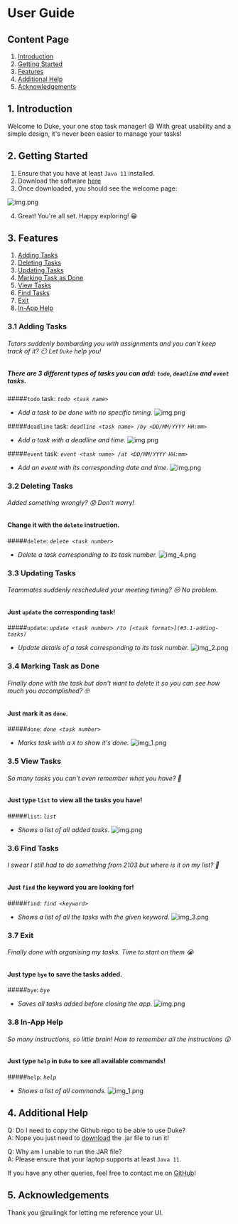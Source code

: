 # User Guide

## Content Page
1. [Introduction](#1-introduction)
2. [Getting Started](#2-getting-started)
3. [Features](#3-features)
4. [Additional Help](#4-additional-help)
5. [Acknowledgements](#5-acknowledgements)

## 1. Introduction 
Welcome to Duke, your one stop task manager! :smile:
With great usability and a simple design, it's never been easier to manage your tasks!

## 2. Getting Started
1. Ensure that you have at least `Java 11` installed.
2. Download the software [here](https://github.com/JodyLorah/ip/releases/tag/v0.2)
3. Once downloaded, you should see the welcome page:

![img.png](images/successfulSetup.png)
   
4. Great! You're all set. Happy exploring! :grin:

## 3. Features
1. [Adding Tasks](#31-adding-tasks)
2. [Deleting Tasks](#32-deleting-tasks)
3. [Updating Tasks](#33-updating-tasks)
4. [Marking Task as Done](#34-marking-task-as-done)
5. [View Tasks](#35-view-tasks)
6. [Find Tasks](#36-find-tasks)
7. [Exit](#37-exit)
8. [In-App Help](#38-in-app-help)
### 3.1 Adding Tasks
###### Tutors suddenly bombarding you with assignments and you can't keep track of it? :no_mouth: Let `Duke` help you!
##### There are 3 different types of tasks you can add: `todo`, `deadline` and `event` tasks.
#####`todo` task: _`todo <task name>`_ 
 * _Add a task to be done with no specific timing._
![img.png](images/todo.png)

#####`deadline` task: _`deadline <task name> /by <DD/MM/YYYY HH:mm>`_
* _Add a task with a deadline and time._
![img.png](images/deadline.png)

#####`event` task: _`event <task name> /at <DD/MM/YYYY HH:mm>`_
* _Add an event with its corresponding date and time._
![img.png](images/event.png)
  
### 3.2 Deleting Tasks
###### Added something wrongly? :cold_sweat: Don't worry! 
#### Change it with the `delete` instruction.
#####`delete`: _`delete <task number>`_
* _Delete a task corresponding to its task number._
![img_4.png](images/delete.png)

### 3.3 Updating Tasks
###### Teammates suddenly rescheduled your meeting timing? :unamused: No problem. 
#### Just `update` the corresponding task!
#####`update`: _`update <task number> /to [<task format>](#3.1-adding-tasks)`_
* _Update details of a task corresponding to its task number._
![img_2.png](images/update.png)
### 3.4 Marking Task as Done
###### Finally done with the task but don't want to delete it so you can see how much you accomplished? :nerd_face: 
#### Just mark it as `done`.
#####`done`: _`done <task number>`_
* _Marks task with a `X` to show it's done._
![img_1.png](images/done.png)
  
### 3.5 View Tasks
###### So many tasks you can't even remember what you have? :exploding_head: 
#### Just type `list` to view all the tasks you have!
#####`list`: _`list`_
* _Shows a list of all added tasks._
![img.png](images/list.png)

### 3.6 Find Tasks
###### I swear I still had to do something from 2103 but where is it on my list? :woozy_face:
#### Just `find` the keyword you are looking for!
#####`find`: _`find <keyword>`_
* _Shows a list of all the tasks with the given keyword._
![img_3.png](images/find.png)
### 3.7 Exit
###### Finally done with organising my tasks. Time to start on them :sob:
#### Just type `bye` to save the tasks added.
#####`bye`: _`bye`_
* _Saves all tasks added before closing the app._
![img.png](images/bye.png)

### 3.8 In-App Help
###### So many instructions, so little brain! How to remember all the instructions :astonished:
#### Just type `help` in `Duke` to see all available commands!
#####`help`: _`help`_
* _Shows a list of all commands._
![img_1.png](images/help.png)

## 4. Additional Help
Q: Do I need to copy the Github repo to be able to use Duke? \
A: Nope you just need to [download](https://github.com/JodyLorah/ip/releases/tag/v0.2) the .jar file to run it!

Q: Why am I unable to run the JAR file? \
A: Please ensure that your laptop supports at least `Java 11`.

If you have any other queries, feel free to contact me on [GitHub](https://github.com/JodyLorah)!

## 5. Acknowledgements
Thank you @ruilingk for letting me reference your UI.